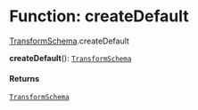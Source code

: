 # Function: createDefault

[TransformSchema](/en/auto-docs/playground-react/modules/TransformSchema.md).createDefault

**createDefault**(): [`TransformSchema`](/en/auto-docs/playground-react/interfaces/TransformSchema-1.md)

#### Returns

[`TransformSchema`](/en/auto-docs/playground-react/interfaces/TransformSchema-1.md)
